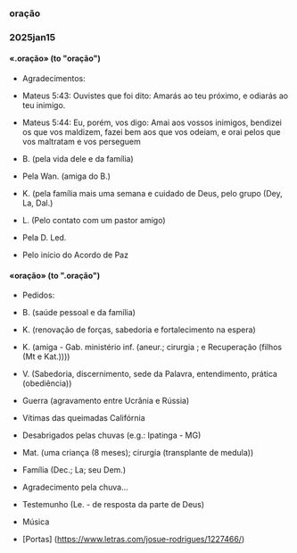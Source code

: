 ### oração
### 2025jan15

#### «.oração»	(to "oração")

- Agradecimentos:

- Mateus 5:43: Ouvistes que foi dito: Amarás ao teu próximo, e odiarás ao teu inimigo.
- Mateus 5:44: Eu, porém, vos digo: Amai aos vossos inimigos, bendizei os que vos maldizem, fazei bem aos que vos odeiam, e orai pelos que vos maltratam e vos perseguem

- B. (pela vida dele e da família)
- Pela Wan. (amiga do B.)
- K. (pela família mais uma semana e cuidado de Deus, pelo grupo (Dey,
  La, Dal.)
- L. (Pelo contato com um pastor amigo)
- Pela D. Led.
- Pelo início do Acordo de Paz

#### «oração»  (to ".oração")

- Pedidos:
- B. (saúde pessoal e da família)
- K. (renovação de forças, sabedoria e fortalecimento na espera)
- K. (amiga - Gab. ministério inf. (aneur.; cirurgia ; e Recuperação
  (filhos (Mt e Kat.))))
- V. (Sabedoria, discernimento, sede da Palavra, entendimento, prática
  (obediência))
- Guerra (agravamento entre Ucrânia e Rússia)
- Vítimas das queimadas Califórnia
- Desabrigados pelas chuvas (e.g.: Ipatinga - MG)
- Mat. (uma criança (8 meses); cirurgia (transplante de medula))
- Família (Dec.; La; seu Dem.)
- Agradecimento pela chuva...

- Testemunho (Le. - de resposta da parte de Deus)

- Música 
- [Portas] (https://www.letras.com/josue-rodrigues/1227466/)
